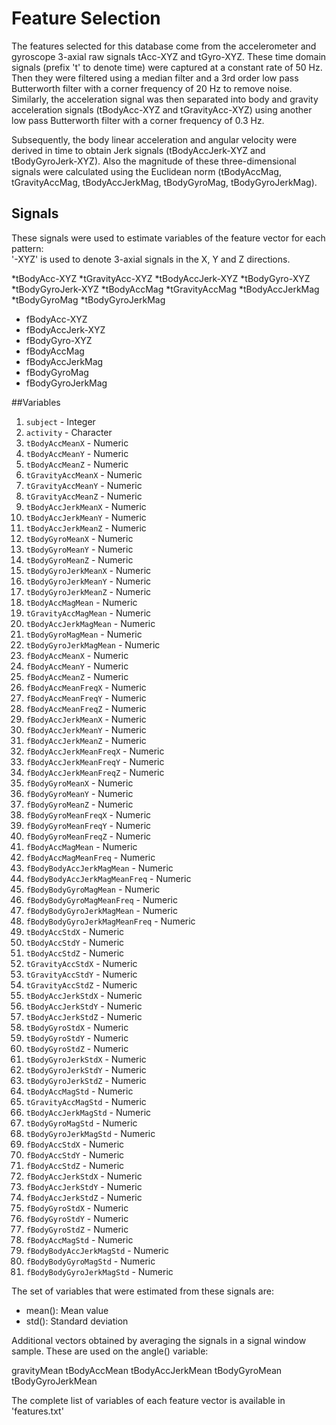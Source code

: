 Feature Selection 
=================

The features selected for this database come from the accelerometer and gyroscope 3-axial raw signals tAcc-XYZ and tGyro-XYZ. These time domain signals (prefix 't' to denote time) were captured at a constant rate of 50 Hz. Then they were filtered using a median filter and a 3rd order low pass Butterworth filter with a corner frequency of 20 Hz to remove noise. Similarly, the acceleration signal was then separated into body and gravity acceleration signals (tBodyAcc-XYZ and tGravityAcc-XYZ) using another low pass Butterworth filter with a corner frequency of 0.3 Hz. 

Subsequently, the body linear acceleration and angular velocity were derived in time to obtain Jerk signals (tBodyAccJerk-XYZ and tBodyGyroJerk-XYZ). Also the magnitude of these three-dimensional signals were calculated using the Euclidean norm (tBodyAccMag, tGravityAccMag, tBodyAccJerkMag, tBodyGyroMag, tBodyGyroJerkMag). 


## Signals
These signals were used to estimate variables of the feature vector for each pattern:  
'-XYZ' is used to denote 3-axial signals in the X, Y and Z directions.

*tBodyAcc-XYZ
*tGravityAcc-XYZ
*tBodyAccJerk-XYZ
*tBodyGyro-XYZ
*tBodyGyroJerk-XYZ
*tBodyAccMag
*tGravityAccMag
*tBodyAccJerkMag
*tBodyGyroMag
*tBodyGyroJerkMag
* fBodyAcc-XYZ
* fBodyAccJerk-XYZ
* fBodyGyro-XYZ
* fBodyAccMag
* fBodyAccJerkMag
* fBodyGyroMag
* fBodyGyroJerkMag

##Variables

1. `subject` - Integer
2. `activity` - Character
3. `tBodyAccMeanX` - Numeric
4. `tBodyAccMeanY` - Numeric
5. `tBodyAccMeanZ` - Numeric
6. `tGravityAccMeanX` - Numeric
7. `tGravityAccMeanY` - Numeric
8. `tGravityAccMeanZ` - Numeric
9. `tBodyAccJerkMeanX` - Numeric
10. `tBodyAccJerkMeanY` - Numeric
11. `tBodyAccJerkMeanZ` - Numeric
12. `tBodyGyroMeanX` - Numeric
13. `tBodyGyroMeanY` - Numeric
14. `tBodyGyroMeanZ` - Numeric
15. `tBodyGyroJerkMeanX` - Numeric
16. `tBodyGyroJerkMeanY` - Numeric
17. `tBodyGyroJerkMeanZ` - Numeric
18. `tBodyAccMagMean` - Numeric
19. `tGravityAccMagMean` - Numeric
20. `tBodyAccJerkMagMean` - Numeric
21. `tBodyGyroMagMean` - Numeric
22. `tBodyGyroJerkMagMean` - Numeric
23. `fBodyAccMeanX` - Numeric
24. `fBodyAccMeanY` - Numeric
25. `fBodyAccMeanZ` - Numeric
26. `fBodyAccMeanFreqX` - Numeric
27. `fBodyAccMeanFreqY` - Numeric
28. `fBodyAccMeanFreqZ` - Numeric
29. `fBodyAccJerkMeanX` - Numeric
30. `fBodyAccJerkMeanY` - Numeric
31. `fBodyAccJerkMeanZ` - Numeric
32. `fBodyAccJerkMeanFreqX` - Numeric
33. `fBodyAccJerkMeanFreqY` - Numeric
34. `fBodyAccJerkMeanFreqZ` - Numeric
35. `fBodyGyroMeanX` - Numeric
36. `fBodyGyroMeanY` - Numeric
37. `fBodyGyroMeanZ` - Numeric
38. `fBodyGyroMeanFreqX` - Numeric
39. `fBodyGyroMeanFreqY` - Numeric
40. `fBodyGyroMeanFreqZ` - Numeric
41. `fBodyAccMagMean` - Numeric
42. `fBodyAccMagMeanFreq` - Numeric
43. `fBodyBodyAccJerkMagMean` - Numeric
44. `fBodyBodyAccJerkMagMeanFreq` - Numeric
45. `fBodyBodyGyroMagMean` - Numeric
46. `fBodyBodyGyroMagMeanFreq` - Numeric
47. `fBodyBodyGyroJerkMagMean` - Numeric
48. `fBodyBodyGyroJerkMagMeanFreq` - Numeric
49. `tBodyAccStdX` - Numeric
50. `tBodyAccStdY` - Numeric
51. `tBodyAccStdZ` - Numeric
52. `tGravityAccStdX` - Numeric
53. `tGravityAccStdY` - Numeric
54. `tGravityAccStdZ` - Numeric
55. `tBodyAccJerkStdX` - Numeric
56. `tBodyAccJerkStdY` - Numeric
57. `tBodyAccJerkStdZ` - Numeric
58. `tBodyGyroStdX` - Numeric
59. `tBodyGyroStdY` - Numeric
60. `tBodyGyroStdZ` - Numeric
61. `tBodyGyroJerkStdX` - Numeric
62. `tBodyGyroJerkStdY` - Numeric
63. `tBodyGyroJerkStdZ` - Numeric
64. `tBodyAccMagStd` - Numeric
65. `tGravityAccMagStd` - Numeric
66. `tBodyAccJerkMagStd` - Numeric
67. `tBodyGyroMagStd` - Numeric
68. `tBodyGyroJerkMagStd` - Numeric
69. `fBodyAccStdX` - Numeric
70. `fBodyAccStdY` - Numeric
71. `fBodyAccStdZ` - Numeric
72. `fBodyAccJerkStdX` - Numeric
73. `fBodyAccJerkStdY` - Numeric
74. `fBodyAccJerkStdZ` - Numeric
75. `fBodyGyroStdX` - Numeric
76. `fBodyGyroStdY` - Numeric
77. `fBodyGyroStdZ` - Numeric
78. `fBodyAccMagStd` - Numeric
79. `fBodyBodyAccJerkMagStd` - Numeric
80. `fBodyBodyGyroMagStd` - Numeric
81. `fBodyBodyGyroJerkMagStd` - Numeric

The set of variables that were estimated from these signals are: 

* mean(): Mean value
* std(): Standard deviation


Additional vectors obtained by averaging the signals in a signal window sample. These are used on the angle() variable:

gravityMean
tBodyAccMean
tBodyAccJerkMean
tBodyGyroMean
tBodyGyroJerkMean

The complete list of variables of each feature vector is available in 'features.txt'
